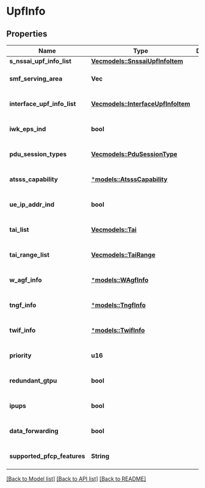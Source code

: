 # UpfInfo

## Properties
Name | Type | Description | Notes
------------ | ------------- | ------------- | -------------
**s_nssai_upf_info_list** | [**Vec<models::SnssaiUpfInfoItem>**](SnssaiUpfInfoItem.md) |  | 
**smf_serving_area** | **Vec<String>** |  | [optional] [default to None]
**interface_upf_info_list** | [**Vec<models::InterfaceUpfInfoItem>**](InterfaceUpfInfoItem.md) |  | [optional] [default to None]
**iwk_eps_ind** | **bool** |  | [optional] [default to Some(false)]
**pdu_session_types** | [**Vec<models::PduSessionType>**](PduSessionType.md) |  | [optional] [default to None]
**atsss_capability** | [***models::AtsssCapability**](AtsssCapability.md) |  | [optional] [default to None]
**ue_ip_addr_ind** | **bool** |  | [optional] [default to Some(false)]
**tai_list** | [**Vec<models::Tai>**](Tai.md) |  | [optional] [default to None]
**tai_range_list** | [**Vec<models::TaiRange>**](TaiRange.md) |  | [optional] [default to None]
**w_agf_info** | [***models::WAgfInfo**](WAgfInfo.md) |  | [optional] [default to None]
**tngf_info** | [***models::TngfInfo**](TngfInfo.md) |  | [optional] [default to None]
**twif_info** | [***models::TwifInfo**](TwifInfo.md) |  | [optional] [default to None]
**priority** | **u16** |  | [optional] [default to None]
**redundant_gtpu** | **bool** |  | [optional] [default to Some(false)]
**ipups** | **bool** |  | [optional] [default to Some(false)]
**data_forwarding** | **bool** |  | [optional] [default to Some(false)]
**supported_pfcp_features** | **String** |  | [optional] [default to None]

[[Back to Model list]](../README.md#documentation-for-models) [[Back to API list]](../README.md#documentation-for-api-endpoints) [[Back to README]](../README.md)


